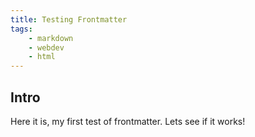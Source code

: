```yaml
---
title: Testing Frontmatter
tags:
	- markdown
	- webdev
	- html
---
```

## Intro
Here it is, my first test of frontmatter. Lets see if it works!
